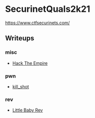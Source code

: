 # SecurinetQuals2k21

https://www.ctfsecurinets.com/

## Writeups

### misc

 - [Hack The Empire](./misc/HackTheEmpire)

### pwn

 - [kill_shot](./pwn/kill_shot)

### rev

 - [Little Baby Rev](./rev/LittleBabyRev)

